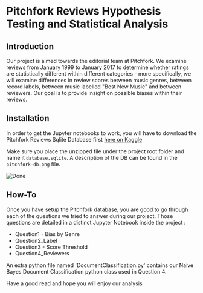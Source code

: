 # Pitchfork Reviews Hypothesis Testing and Statistical Analysis


Introduction
---------------

Our project is aimed towards the editorial team at Pitchfork. We examine reviews
from January 1999 to January 2017 to determine whether ratings are statistically
different within different categories - more specifically, we will examine
differences in review scores between music genres, between record labels, between
music labelled "Best New Music" and between reviewers. Our goal is to provide
insight on possible biases within their reviews.


Installation
---------------

In order to get the Jupyter notebooks to work, you will have to download the
Pitchfork Reviews Sqlite Database first [here on Kaggle](https://www.kaggle.com/nolanbconaway/pitchfork-data)

Make sure you place the unzipped file under the project root folder and name it
`database.sqlite`. A description of the DB can be found in the `pitchfork-db.png`
file.

![Done](https://i.giphy.com/media/9Jcw5pUQlgQLe5NonJ/giphy-downsized.gif)


How-To
---------

Once you have setup the Pitchfork database, you are good to go through each of
the questions we tried to answer during our project. Those questions are detailed
in a distinct Jupyter Notebook inside the project :

- Question1 - Bias by Genre
- Question2_Label
- Question3 - Score Threshold
- Question4_Reviewers

An extra python file named 'DocumentClassification.py' contains our Naive Bayes
Document Classification python class used in Question 4.

Have a good read and hope you will enjoy our analysis
